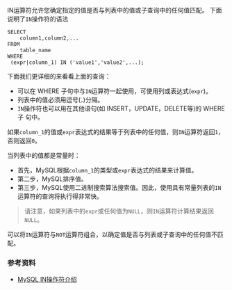 
IN运算符允许您确定指定的值是否与列表中的值或子查询中的任何值匹配。 下面说明了`IN`操作符的语法

```
SELECT 
    column1,column2,...
FROM
    table_name
WHERE 
 (expr|column_1) IN ('value1','value2',...);
```

下面我们更详细的来看看上面的查询：

- 可以在 WHERE 子句中与`IN`运算符一起使用，可使用列或表达式(`expr`)。
- 列表中的值必须用逗号(`，`)分隔。
- `IN`操作符也可以用在其他语句(如 INSERT，UPDATE，DELETE等)的 WHERE子 句中。

如果`column_1`的值或`expr`表达式的结果等于列表中的任何值，则`IN`运算符返回`1`，否则返回`0`。

当列表中的值都是常量时：

- 首先，MySQL根据`column_1`的类型或`expr`表达式的结果来计算值。
- 第二步，MySQL排序值。
- 第三步，MySQL使用二进制搜索算法搜索值。因此，使用具有常量列表的`IN`运算符的查询将执行得非常快。

> 请注意，如果列表中的`expr`或任何值为`NULL`，则`IN`运算符计算结果返回`NULL`。

可以将`IN`运算符与`NOT`运算符组合，以确定值是否与列表或子查询中的任何值不匹配。

### 参考资料

- [MySQL IN操作符介绍](https://www.yiibai.com/mysql/sql-in.html)



